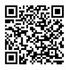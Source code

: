 <div class="w3-tiny">
<bdl-remote-value remoteurl="https://patf-lab06.lf1.cuni.cz:5000/manequin" interval="1000" id="manequin" inputs="status"></bdl-remote-value>
<bdl-value fromid="manequin" refindex="3" tohash="true"></bdl-value></div>
<div id="qrcodebutton" class="w3-small" style="position:absolute;z-index:-1;right:1px;display:none" onclick="document.getElementById('qrcodediv').style.display='block';document.getElementById('qrcodebutton').style.display='none'">
<button class="w3-button"><i class="fa fa-square"></i></button>

</div>

<div id="qrcodediv" style="position:absolute ;width:200px;height:200px;z-index:1;right:1px" onclick="document.getElementById('qrcodediv').style.display='none';document.getElementById('qrcodebutton').style.display='block'">

![qrcode](qrcode.png)

</div>
